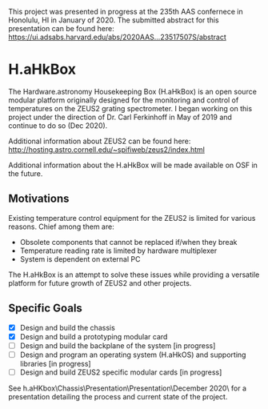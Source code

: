 This project was presented in progress at the 235th AAS confernece in Honolulu, HI in January of 2020. The submitted abstract for this presentation can be found here: https://ui.adsabs.harvard.edu/abs/2020AAS...23517507S/abstract

# H.aHkBox
The Hardware.astronomy Housekeeping Box (H.aHkBox) is an open source modular platform originally designed for the monitoring and control of temperatures on the ZEUS2 grating spectrometer. I began working on this project under the direction of Dr. Carl Ferkinhoff in May of 2019 and continue to do so (Dec 2020). 

Additional information about ZEUS2 can be found here: http://hosting.astro.cornell.edu/~spifiweb/zeus2/index.html

Additional information about the H.aHkBox will be made available on OSF in the future.

## Motivations
Existing temperature control equipment for the ZEUS2 is limited for various reasons. Chief among them are:
  - Obsolete components that cannot be replaced if/when they break
  - Temperature reading rate is limited by hardware multiplexer
  - System is dependent on external PC
  
The H.aHkBox is an attempt to solve these issues while providing a versatile platform for future growth of ZEUS2 and other projects.



## Specific Goals
  - [X] Design and build the chassis 
  - [X] Design and build a prototyping modular card
  - [ ] Design and build the backplane of the system [in progress]
  - [ ] Design and program an operating system (H.aHkOS) and supporting libraries [in progress]
  - [ ] Design and build ZEUS2 specific modular cards [in progress]

See h.aHKbox\Chassis\Presentation\Presentation\December 2020\ for a presentation detailing the process and current state of the project.
